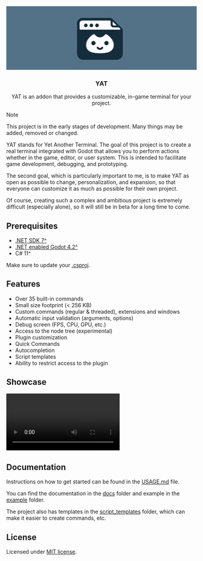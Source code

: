 <div align="center">
	<img src="./addons/yat/docs/assets/yat_icon_baner.png" />
	<h3>YAT</h1>
	<p>YAT is an addon that provides a customizable, in-game terminal for your project.</p>
</div>

> [!NOTE]
> This project is in the early stages of development. Many things may be added, removed or changed.

YAT stands for Yet Another Terminal. The goal of this project is to create a real terminal integrated with Godot that allows you to perform actions whether in the game, editor, or user system. This is intended to facilitate game development, debugging, and prototyping.

The second goal, which is particularly important to me, is to make YAT as open as possible to change, personalization, and expansion, so that everyone can customize it as much as possible for their own project.

Of course, creating such a complex and ambitious project is extremely difficult (especially alone), so it will still be in beta for a long time to come.

## Prerequisites

-   [.NET SDK 7^](https://dotnet.microsoft.com/en-us/download)
-   [.NET enabled Godot 4.2^](https://godotengine.org/download)
-   C# 11^

Make sure to update your [.csproj](./addons/yat/docs/USAGE.md).

## Features

-   Over 35 built-in commands
-   Small size footprint (< 256 KB)
-   Custom commands (regular & threaded), extensions and windows
-   Automatic input validation (arguments, options)
-   Debug screen (FPS, CPU, GPU, etc.)
-   Access to the node tree (experimental)
-   Plugin customization
-   Quick Commands
-   Autocompletion
-   Script templates
-   Ability to restrict access to the plugin

## Showcase

<video src="https://github.com/MASSHUU12/godot-yat/assets/61974579/fff0af36-ef62-4e1d-b3c7-ff680f30c100" controls title="YAT showcase video"></video>

## Documentation

Instructions on how to get started can be found in the [USAGE.md](./addons/yat/docs/USAGE.md) file.

You can find the documentation in the [docs](./addons/yat/docs/) folder
and example in the [example](./example/) folder.

The project also has templates in the [script_templates](./script_templates/) folder, which can make it easier to create commands, etc.

## License

Licensed under [MIT license](./LICENSE).
